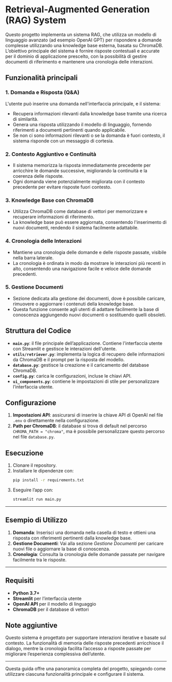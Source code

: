
# Retrieval-Augmented Generation (RAG) System

Questo progetto implementa un sistema RAG, che utilizza un modello di linguaggio avanzato (ad esempio OpenAI GPT) per rispondere a domande complesse utilizzando una knowledge base esterna, basata su ChromaDB. L’obiettivo principale del sistema è fornire risposte contestuali e accurate per il dominio di applicazione prescelto, con la possibilità di gestire documenti di riferimento e mantenere una cronologia delle interazioni.

## Funzionalità principali

### 1. Domanda e Risposta (Q&A)
L'utente può inserire una domanda nell'interfaccia principale, e il sistema:
   - Recupera informazioni rilevanti dalla knowledge base tramite una ricerca di similarità.
   - Genera una risposta utilizzando il modello di linguaggio, fornendo riferimenti a documenti pertinenti quando applicabile.
   - Se non ci sono informazioni rilevanti o se la domanda è fuori contesto, il sistema risponde con un messaggio di cortesia.

### 2. Contesto Aggiuntivo e Continuità
   - Il sistema memorizza la risposta immediatamente precedente per arricchire le domande successive, migliorando la continuità e la coerenza delle risposte.
   - Ogni domanda viene potenzialmente migliorata con il contesto precedente per evitare risposte fuori contesto.

### 3. Knowledge Base con ChromaDB
   - Utilizza ChromaDB come database di vettori per memorizzare e recuperare informazioni di riferimento.
   - La knowledge base può essere aggiornata, consentendo l'inserimento di nuovi documenti, rendendo il sistema facilmente adattabile.

### 4. Cronologia delle Interazioni
   - Mantiene una cronologia delle domande e delle risposte passate, visibile nella barra laterale.
   - La cronologia è ordinata in modo da mostrare le interazioni più recenti in alto, consentendo una navigazione facile e veloce delle domande precedenti.

### 5. Gestione Documenti
   - Sezione dedicata alla gestione dei documenti, dove è possibile caricare, rimuovere o aggiornare i contenuti della knowledge base.
   - Questa funzione consente agli utenti di adattare facilmente la base di conoscenza aggiungendo nuovi documenti o sostituendo quelli obsoleti.

## Struttura del Codice

- **`main.py`**: il file principale dell’applicazione. Contiene l'interfaccia utente con Streamlit e gestisce le interazioni dell'utente.
- **`utils/retriever.py`**: implementa la logica di recupero delle informazioni da ChromaDB e il prompt per la risposta del modello.
- **`database.py`**: gestisce la creazione e il caricamento del database ChromaDB.
- **`config.py`**: carica le configurazioni, incluse le chiavi API.
- **`ui_components.py`**: contiene le impostazioni di stile per personalizzare l’interfaccia utente.

## Configurazione

1. **Impostazioni API**: assicurarsi di inserire la chiave API di OpenAI nel file `.env` o direttamente nella configurazione.
2. **Path per ChromaDB**: il database si trova di default nel percorso `CHROMA_PATH = "chroma"`, ma è possibile personalizzare questo percorso nel file `database.py`.

## Esecuzione

1. Clonare il repository.
2. Installare le dipendenze con:
   ```bash
   pip install -r requirements.txt
   ```
3. Eseguire l’app con:
   ```bash
   streamlit run main.py
   ```

---

## Esempio di Utilizzo

1. **Domanda**: Inserisci una domanda nella casella di testo e ottieni una risposta con riferimenti pertinenti dalla knowledge base.
2. **Gestione Documenti**: Vai alla sezione *Gestione Documenti* per caricare nuovi file o aggiornare la base di conoscenza.
3. **Cronologia**: Consulta la cronologia delle domande passate per navigare facilmente tra le risposte.

---

## Requisiti

- **Python 3.7+**
- **Streamlit** per l’interfaccia utente
- **OpenAI API** per il modello di linguaggio
- **ChromaDB** per il database di vettori

## Note aggiuntive

Questo sistema è progettato per supportare interazioni iterative e basate sul contesto. La funzionalità di memoria delle risposte precedenti arricchisce il dialogo, mentre la cronologia facilita l’accesso a risposte passate per migliorare l’esperienza complessiva dell’utente.

--- 


Questa guida offre una panoramica completa del progetto, spiegando come utilizzare ciascuna funzionalità principale e configurare il sistema.